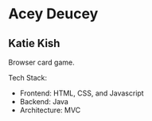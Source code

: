 # Acey Deucey
## Katie Kish

Browser card game.

Tech Stack:
* Frontend: HTML, CSS, and Javascript
* Backend: Java
* Architecture: MVC
